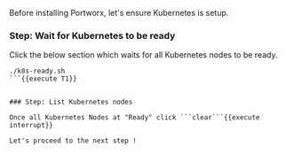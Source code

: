 Before installing Portworx, let's ensure Kubernetes is setup.

### Step: Wait for Kubernetes to be ready

Click the below section which waits for all Kubernetes nodes to be ready.
```
./k8s-ready.sh
```{{execute T1}}


### Step: List Kubernetes nodes

Once all Kubernetes Nodes at "Ready" click ```clear```{{execute interrupt}}

Let's proceed to the next step !